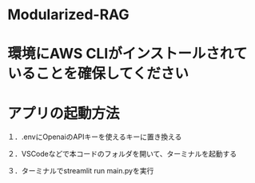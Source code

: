 # Modularized-RAG

# 環境にAWS CLIがインストールされていることを確保してください

# アプリの起動方法

１．.envにOpenaiのAPIキーを使えるキーに置き換える

２．VSCodeなどで本コードのフォルダを開いて、ターミナルを起動する

３．ターミナルでstreamlit run main.pyを実行
